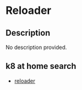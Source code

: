# Reloader

## Description

No description provided.

## k8 at home search

- [reloader](https://nanne.dev/k8s-at-home-search/#/reloader)
